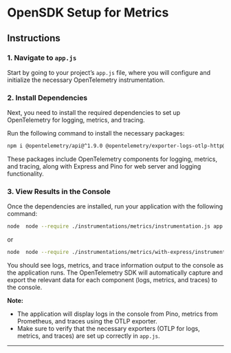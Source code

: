 #  OpenSDK Setup for Metrics

## Instructions

### 1. Navigate to `app.js`

Start by going to your project’s `app.js` file, where you will configure and initialize the necessary OpenTelemetry instrumentation.

### 2. Install Dependencies

Next, you need to install the required dependencies to set up OpenTelemetry for logging, metrics, and tracing.

Run the following command to install the necessary packages:

```bash
npm i @opentelemetry/api@^1.9.0 @opentelemetry/exporter-logs-otlp-http@^0.203.0 @opentelemetry/exporter-metrics-otlp-http@^0.203.0 @opentelemetry/exporter-prometheus@^0.203.0 @opentelemetry/exporter-trace-otlp-http@^0.203.0 @opentelemetry/instrumentation-express@^0.52.0 @opentelemetry/instrumentation-http@^0.203.0 @opentelemetry/instrumentation-pino@^0.50.0 @opentelemetry/sdk-node@^0.203.0 express@^5.1.0 pino@^9.7.0
```

These packages include OpenTelemetry components for logging, metrics, and tracing, along with Express and Pino for web server and logging functionality.

### 3. View Results in the Console

Once the dependencies are installed, run your application with the following command:

```bash
node  node --require ./instrumentations/metrics/instrumentation.js app.js
```

or

```bash
node  node --require ./instrumentations/metrics/with-express/instrumentation.js app.js
```

You should see logs, metrics, and trace information output to the console as the application runs. The OpenTelemetry SDK will automatically capture and export the relevant data for each component (logs, metrics, and traces) to the console.

**Note:**
- The application will display logs in the console from Pino, metrics from Prometheus, and traces using the OTLP exporter.
- Make sure to verify that the necessary exporters (OTLP for logs, metrics, and traces) are set up correctly in `app.js`.

---
